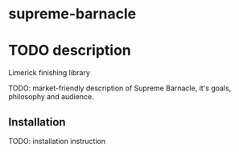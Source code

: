 # supreme-barnacle
# TODO description

Limerick finishing library

TODO: market-friendly description of Supreme Barnacle, it's goals, philosophy and audience.

Installation 
------------
TODO: installation instruction 

